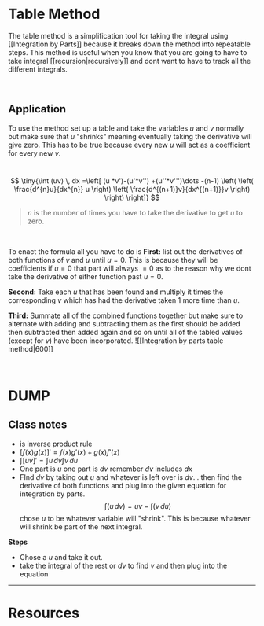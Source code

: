 &emsp;
# Table Method 
The table method is a simplification tool for taking the integral using [[Integration by Parts]] because it breaks down the method into repeatable steps. This method is useful when you know that you are going to have to take integral [[recursion|recursively]] and dont want to have to track all the different integrals. 

&emsp;

## Application
To use the method set up a table and take the variables $u$ and $v$ normally but make sure that $u$ "shrinks" meaning eventually taking the derivative will give zero. This has to be true because every new $u$ will act as a coefficient for every new $v$.

&emsp;
$$
\tiny{\int (uv) \, dx =\left[ (u *v')-(u'*v'') +(u''*v''')\dots -(n-1) 
  \left( \left( \frac{d^{n}u}{dx^{n}} u \right) \left( \frac{d^{(n+1)}v}{dx^{(n+1)}}v \right) \right) \right]}
$$
> $n$ is the number of times you have to take the derivative to get $u$ to zero.

&emsp;

To enact the formula all you have to do is 
**First:**
list out the derivatives of both functions of $v$ and $u$ until $u=0$. This is because they will be coefficients if $u=0$ that part will always $=0$ as to the reason why we dont take the derivative of either function past $u=0$. 

**Second:**
Take each $u$ that has been found and multiply it times the corresponding $v$ which has had the derivative taken 1 more time than $u$. 

**Third:**
Summate all of the combined functions together but make sure to alternate with adding and subtracting them as the first should be added then subtracted then added again and so on until all of the tabled values (except for $v$) have been incorporated.
![[Integration by parts table method|600]]

&emsp;



# DUMP

## Class notes 
- is inverse product rule 
- $[f(x)g(x)]'=f(x)g'(x) +g(x)f'(x)$
- $\int [uv]'= \int u \,dv\int v \, du$
- One part is $u$ one part is $dv$ remember $dv$ includes $dx$
- FInd $dv$ by taking out $u$ and whatever is left over is $dv$.
.  then find the derivative of both functions and plug into the given equation for integration by parts. 
$$
\int (u \, dv )=uv -\int (v \, du ) 
$$
chose $u$ to be whatever variable will "shrink". This is because whatever will shrink be part of the next integral.

**Steps**
- Chose a $u$ and take it out.
- take the integral of the rest or $dv$ to find $v$ and then plug into the equation




---

# Resources
